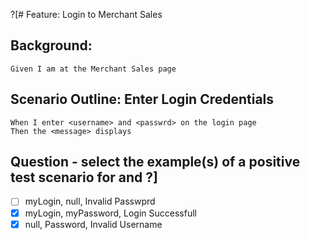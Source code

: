 ?[# Feature: Login to Merchant Sales

## Background:
    Given I am at the Merchant Sales page

## Scenario Outline: Enter Login Credentials
    When I enter <username> and <passwrd> on the login page
    Then the <message> displays

##  Question - select the example(s) of a positive test scenario for <username> <password> and <message>?]
-[ ] myLogin, null, Invalid Passwprd
-[x] myLogin, myPassword, Login Successfull
-[x] null, Password, Invalid Username